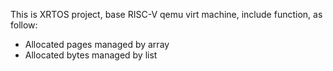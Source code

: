 This is XRTOS project, base RISC-V qemu virt machine, include function, as follow:

* Allocated pages managed by array
* Allocated bytes managed by list

